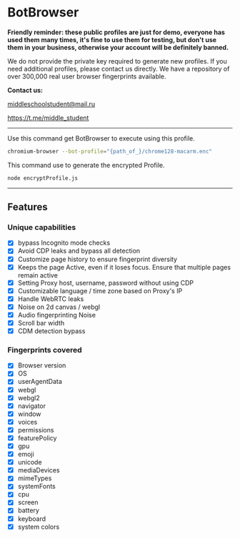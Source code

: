 # BotBrowser

**Friendly reminder: these public profiles are just for demo, everyone has used them many times, it's fine to use them for testing, but don't use them in your business, otherwise your account will be definitely banned.**

We do not provide the private key required to generate new profiles. If you need additional profiles, please contact us directly. We have a repository of over 300,000 real user browser fingerprints available.


  **Contact us:**

  middleschoolstudent@mail.ru

  https://t.me/middle_student

----------

Use this command get BotBrowser to execute using this profile.

```bash
chromium-browser --bot-profile="{path_of_}/chrome128-macarm.enc"
```

This command use to generate the encrypted Profile.

```bash
node encryptProfile.js
```

------

## Features

### Unique capabilities

- [x] bypass Incognito mode checks
- [x] Avoid CDP leaks and bypass all detection
- [x] Customize page history to ensure fingerprint diversity
- [x] Keeps the page Active, even if it loses focus. Ensure that multiple pages remain active
- [x] Setting Proxy host, username, password without using CDP
- [x] Customizable language / time zone based on Proxy's IP
- [x] Handle WebRTC leaks
- [x] Noise on 2d canvas / webgl
- [x] Audio fingerprinting Noise
- [x] Scroll bar width
- [x] CDM detection bypass

### Fingerprints covered

- [x] Browser version
- [x] OS
- [x] userAgentData
- [x] webgl
- [x] webgl2
- [x] navigator
- [x] window
- [x] voices
- [x] permissions
- [x] featurePolicy
- [x] gpu
- [x] emoji
- [x] unicode
- [x] mediaDevices
- [x] mimeTypes
- [x] systemFonts
- [x] cpu
- [x] screen
- [x] battery
- [x] keyboard
- [x] system colors
